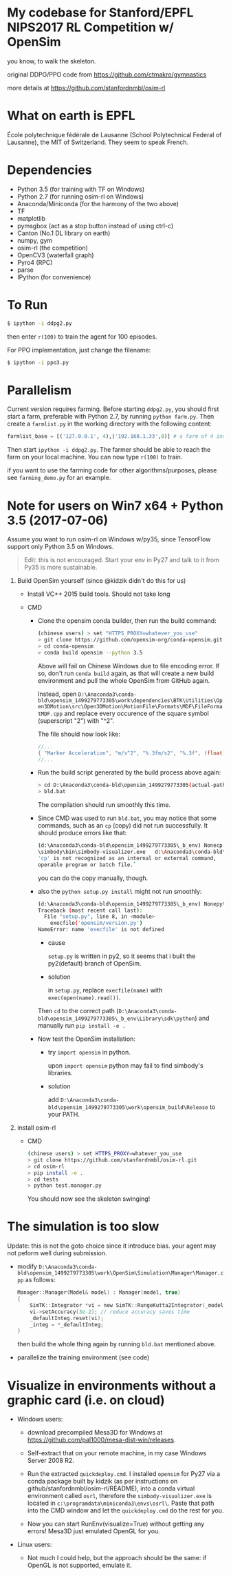 # My codebase for Stanford/EPFL NIPS2017 RL Competition w/ OpenSim

you know, to walk the skeleton.

original DDPG/PPO code from <https://github.com/ctmakro/gymnastics>

more details at <https://github.com/stanfordnmbl/osim-rl>

# What on earth is EPFL

École polytechnique fédérale de Lausanne (School Polytechnical Federal of Lausanne), the MIT of Switzerland. They seem to speak French.

# Dependencies

  - Python 3.5 (for training with TF on Windows)
  - Python 2.7 (for running osim-rl on Windows)
  - Anaconda/Miniconda (for the harmony of the two above)
  - TF
  - matplotlib
  - pymsgbox (act as a stop button instead of using ctrl-c)
  - Canton (No.1 DL library on earth)
  - numpy, gym
  - osim-rl (the competition)
  - OpenCV3 (waterfall graph)
  - Pyro4 (RPC)
  - parse
  - IPython (for convenience)

# To Run

```bash
$ ipython -i ddpg2.py
```

then enter `r(100)` to train the agent for 100 episodes.

For PPO implementation, just change the filename:

```bash
$ ipython -i ppo3.py
```

# Parallelism


Current version requires farming. Before starting `ddpg2.py`, you should first start a farm, preferable with Python 2.7, by running `python farm.py`. Then create a `farmlist.py` in the working directory with the following content:

```py
farmlist_base = [('127.0.0.1', 4),('192.168.1.33',8)] # a farm of 4 instances in parallel is available on localhost, while a farm of 8 available on another machine
```

Then start `ipython -i ddpg2.py`. The farmer should be able to reach the farm on your local machine. You can now type `r(100)` to train.

if you want to use the farming code for other algorithms/purposes, please see `farming_demo.py` for an example.

# Note for users on Win7 x64 + Python 3.5 (2017-07-06)

Assume you want to run osim-rl on Windows w/py35, since TensorFlow support only Python 3.5 on Windows.

> Edit: this is not encouraged. Start your env in Py27 and talk to it from Py35 is more sustainable.

1. Build OpenSim yourself (since @kidzik didn't do this for us)
    - Install VC++ 2015 build tools. Should not take long

    - CMD
        - Clone the opensim conda builder, then run the build command:

            ```bash
            (chinese users) > set "HTTPS_PROXY=whatever_you_use"
            > git clone https://github.com/opensim-org/conda-opensim.git
            > cd conda-opensim
            > conda build opensim --python 3.5
            ```

            Above will fail on Chinese Windows due to file encoding error. If so, don't run `conda build` again, as that will create a new build environment and pull the whole OpenSim from GitHub again.

            Instead, open `D:\Anaconda3\conda-bld\opensim_1499279773305\work\dependencies\BTK\Utilities\Open3DMotion\src\Open3DMotion\MotionFile\Formats\MDF\FileFormatMDF.cpp` and replace every occurence of the square symbol (superscript "2") with "^2".

            The file should now look like:
            ```c
            //...
            { "Marker Acceleration", "m/s^2", "%.3fm/s2", "%.3f", (float)0.05},
            //...
            ```

        - Run the build script generated by the build process above again:

            ```bash
            > cd D:\Anaconda3\conda-bld\opensim_1499279773305(actual-path-may-vary)\work
            > bld.bat
            ```

            The compilation should run smoothly this time.

        - Since CMD was used to run `bld.bat`, you may notice that some commands, such as an `cp` (copy) did not run successfully. It should produce errors like that:

            ```bash
            (d:\Anaconda3\conda-bld\opensim_1499279773305\_b_env) Nonecp d:\Anaconda3\conda-bld\opensim_1499279773305\_b_env\Library
            \simbody\bin\simbody-visualizer.exe   d:\Anaconda3\conda-bld\opensim_1499279773305\_b_env\simbody-visualizer.exe
            'cp' is not recognized as an internal or external command,
            operable program or batch file.`
            ```

            you can do the copy manually, though.

        - also the `python setup.py install` might not run smoothly:

            ```bash
            (d:\Anaconda3\conda-bld\opensim_1499279773305\_b_env) Nonepython setup.py install
            Traceback (most recent call last):
              File "setup.py", line 8, in <module>
                execfile('opensim/version.py')
            NameError: name 'execfile' is not defined
            ```

            - cause

              `setup.py` is written in py2, so it seems that i built the py2(default) branch of OpenSim.

            - solution

              in `setup.py`, replace `execfile(name)` with `exec(open(name).read())`.

            Then `cd` to the correct path (`D:\Anaconda3\conda-bld\opensim_1499279773305\_b_env\Library\sdk\python`) and manually run `pip install -e .`

      - Now test the OpenSim installation:
          - try `import opensim` in python.

            upon `import opensim` python may fail to find simbody's libraries.

          - solution

            add `D:\Anaconda3\conda-bld\opensim_1499279773305\work\opensim_build\Release` to your PATH.

2. install osim-rl
    - CMD

        ```bash
        (chinese users) > set HTTPS_PROXY=whatever_you_use
        > git clone https://github.com/stanfordnmbl/osim-rl.git
        > cd osim-rl
        > pip install -e .
        > cd tests
        > python test.manager.py
        ```

        You should now see the skeleton swinging!

# The simulation is too slow

Update: this is not the goto choice since it introduce bias. your agent may not peform well during submission.

- modify `D:\Anaconda3\conda-bld\opensim_1499279773305\work\OpenSim\Simulation\Manager\Manager.cpp` as follows:

    ```c
    Manager::Manager(Model& model) : Manager(model, true)
    {
        SimTK::Integrator *vi = new SimTK::RungeKutta2Integrator(_model->getMultibodySystem());
        vi->setAccuracy(3e-2); // reduce accuracy saves time
        _defaultInteg.reset(vi);
        _integ = *_defaultInteg;
    }
    ```

    then build the whole thing again by running `bld.bat` mentioned above.

- parallelize the training environment (see code)


# Visualize in environments without a graphic card (i.e. on cloud)

- Windows users:
    - download precompiled Mesa3D for Windows at <https://github.com/pal1000/mesa-dist-win/releases>.
    - Self-extract that on your remote machine, in my case Windows Server 2008 R2.

    - Run the extracted `quickdeploy.cmd`. I installed `opensim` for Py27 via a conda package built by kidzik (as per instructions on github/stanfordnmbl/osim-rl/README), into a conda virtual environment called `osrl`, therefore the `simbody-visualizer.exe` is located in `c:\programdata\miniconda3\envs\osrl\`. Paste that path into the CMD window and let the `quickdeploy.cmd` do the rest for you.
    - Now you can start RunEnv(visualize=True) without getting any errors! Mesa3D just emulated OpenGL for you.

- Linux users:
    - Not much I could help, but the approach should be the same: if OpenGL is not supported, emulate it.
